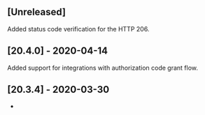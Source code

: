 ## [Unreleased]
Added status code verification for the HTTP 206.

## [20.4.0] - 2020-04-14
Added support for integrations with authorization code grant flow.


## [20.3.4] - 2020-03-30
-
